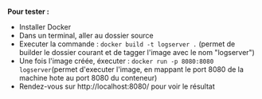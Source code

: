 **Pour tester :**
- Installer Docker
- Dans un terminal, aller au dossier source
- Executer la commande :
`docker build -t logserver .` (permet de builder le dossier courant et de tagger l'image avec le nom "logserver")
- Une fois l'image créée, éxecuter :
`docker run -p 8080:8080 logserver`(permet d'executer l'image, en mappant le port 8080 de la machine hote au port 8080 du conteneur)
- Rendez-vous sur http://localhost:8080/ pour voir le résultat

